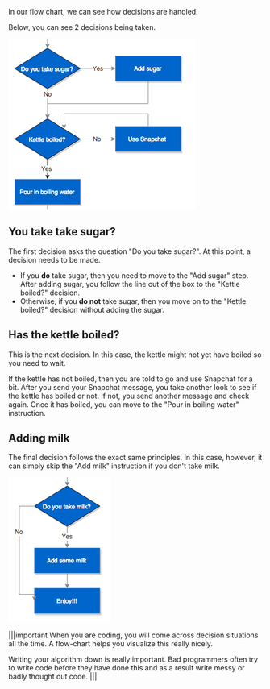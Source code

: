 In our flow chart, we can see how decisions are handled.

Below, you can see 2 decisions being taken.

![](.guides/img/decision-1.png)

## You take take sugar?
The first decision asks the question "Do you take sugar?". At this point, a decision needs to be made.

- If you **do** take sugar, then you need to move to the "Add sugar" step. After adding sugar, you follow the line out of the box to the "Kettle boiled?" decision.
- Otherwise, if you **do not** take sugar, then you move on to the "Kettle boiled?" decision without adding the sugar.

## Has the kettle boiled?
This is the next decision. In this case, the kettle might not yet have boiled so you need to wait.

If the kettle has not boiled, then you are told to go and use Snapchat for a bit. After you send your Snapchat message, you take another look to see if the kettle has boiled or not. If not, you send another message and check again. Once it has boiled, you can move to the "Pour in boiling water" instruction.

## Adding milk
The final decision follows the exact same principles. In this case, however, it can simply skip the "Add milk" instruction if you don't take milk.

![](.guides/img/decision-2.png)

|||important
When you are coding, you will come across decision situations all the time. A flow-chart helps you visualize this really nicely.

Writing your algorithm down is really important. Bad programmers often try to write code before they have done this and as a result write messy or badly thought out code.
|||

